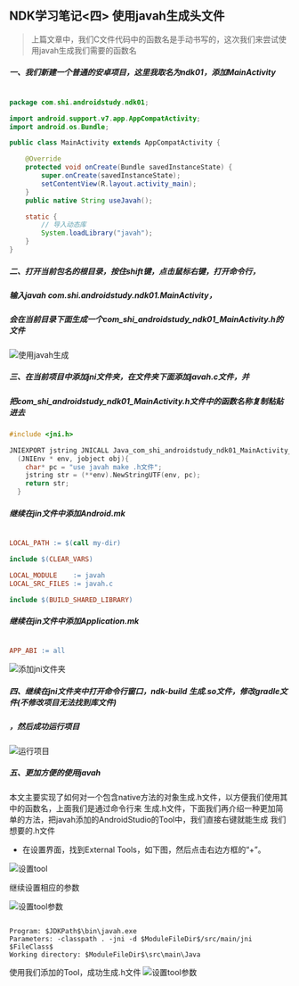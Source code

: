 ## NDK学习笔记<四> 使用javah生成头文件

>上篇文章中，我们C文件代码中的函数名是手动书写的，这次我们来尝试使用javah生成我们需要的函数名

##### 一、我们新建一个普通的安卓项目，这里我取名为ndk01，添加MainActivity

```java

package com.shi.androidstudy.ndk01;

import android.support.v7.app.AppCompatActivity;
import android.os.Bundle;

public class MainActivity extends AppCompatActivity {

    @Override
    protected void onCreate(Bundle savedInstanceState) {
        super.onCreate(savedInstanceState);
        setContentView(R.layout.activity_main);
    }
    public native String useJavah();

    static {
        // 导入动态库
        System.loadLibrary("javah");
    }
}

```

##### 二、打开当前包名的根目录，按住shift键，点击鼠标右键，打开命令行，
##### 输入javah com.shi.androidstudy.ndk01.MainActivity，
##### 会在当前目录下面生成一个com_shi_androidstudy_ndk01_MainActivity.h的文件

![使用javah生成](/screen/ndk01_01.gif)

##### 三、在当前项目中添加jni文件夹，在文件夹下面添加javah.c文件，并
##### 把com_shi_androidstudy_ndk01_MainActivity.h文件中的函数名称复制粘贴进去
```c
#include <jni.h>

JNIEXPORT jstring JNICALL Java_com_shi_androidstudy_ndk01_MainActivity_useJavah
  (JNIEnv * env, jobject obj){
  	char* pc = "use javah make .h文件";
  	jstring str = (**env).NewStringUTF(env, pc);
  	return str;
  }

```
##### 继续在jin文件中添加Android.mk
```mk

LOCAL_PATH := $(call my-dir)

include $(CLEAR_VARS)

LOCAL_MODULE    := javah
LOCAL_SRC_FILES := javah.c

include $(BUILD_SHARED_LIBRARY)

```

##### 继续在jin文件中添加Application.mk
```mk

APP_ABI := all

```

![添加jni文件夹](/screen/ndk01_02.png)

##### 四、继续在jni文件夹中打开命令行窗口，ndk-build 生成.so文件，修改gradle文件(不修改项目无法找到库文件)
##### ，然后成功运行项目

![运行项目](/screen/ndk01_03.gif)


##### 五、更加方便的使用javah

本文主要实现了如何对一个包含native方法的对象生成.h文件，以方便我们使用其中的函数名，上面我们是通过命令行来
生成.h文件，下面我们再介绍一种更加简单的方法，把javah添加的AndroidStudio的Tool中，我们直接右键就能生成
我们想要的.h文件

- 在设置界面，找到External Tools，如下图，然后点击右边方框的“+”。

![设置tool](/screen/ndk01_04.png)

继续设置相应的参数

![设置tool参数](/screen/ndk01_05.png)

```参数

Program: $JDKPath$\bin\javah.exe
Parameters: -classpath . -jni -d $ModuleFileDir$/src/main/jni $FileClass$
Working directory: $ModuleFileDir$\src\main\Java

```
使用我们添加的Tool，成功生成.h文件
![设置tool参数](/screen/ndk01_06.gif)













